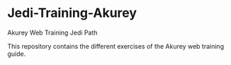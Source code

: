 # Jedi-Training-Akurey
Akurey Web Training Jedi Path

This repository contains the different exercises of the Akurey web training guide.
